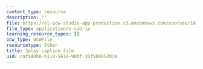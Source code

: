 ```yaml
---
content_type: resource
description: ''
file: https://ol-ocw-studio-app-production.s3.amazonaws.com/courses/18-086-mathematical-methods-for-engineers-ii-spring-2006/cafa40b8b110561e98bf26f580952834_0aa6fUHTTeU.vtt
file_type: application/x-subrip
learning_resource_types: []
ocw_type: OCWFile
resourcetype: Other
title: 3play caption file
uid: cafa40b8-b110-561e-98bf-26f580952834
---
```

